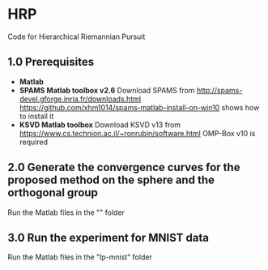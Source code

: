 # HRP
Code for Hierarchical Riemannian Pursuit

## 1.0 Prerequisites
+ **Matlab**
+ **SPAMS Matlab toolbox v2.6**
Download SPAMS from  http://spams-devel.gforge.inria.fr/downloads.html 
https://github.com/xhm1014/spams-matlab-install-on-win10 shows how to install it
+ **KSVD Matlab toolbox**
Download KSVD v13 from https://www.cs.technion.ac.il/~ronrubin/software.html
OMP-Box v10 is required

## 2.0 Generate the convergence curves for the proposed method on the sphere and the orthogonal group
Run the Matlab files in the "" folder

## 3.0 Run the experiment for MNIST data
Run the Matlab files in the "lp-mnist" folder

